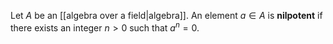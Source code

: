 Let $A$ be an [[algebra over a field|algebra]]. An element $a\in A$ is **nilpotent** if there exists an integer $n> 0$ such that $a^n = 0$. 